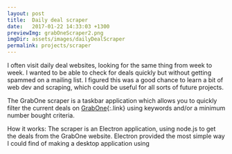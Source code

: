 ```yaml
---
layout: post
title:  Daily deal scraper
date:   2017-01-22 14:33:03 +1300
previewImg: grabOneScraper2.png
imgDir: assets/images/dailyDealScraper
permalink: projects/scraper
---
```


I often visit daily deal websites, looking for the same thing from week to week. I wanted to be able to check for deals quickly but without getting spammed on a mailing list. I figured this was a good chance to learn a bit of web dev and scraping, which could be useful for all sorts of future projects.

The GrabOne scraper is a taskbar application which allows you to quickly filter the current deals on [GrabOne](http://grabone.co.nz){:.link} using keywords and/or a minimum number bought criteria. 

How it works:
The scraper is an Electron application, using node.js to get the deals from the GrabOne website. Electron provided the most simple way I could find of making a desktop application using 

